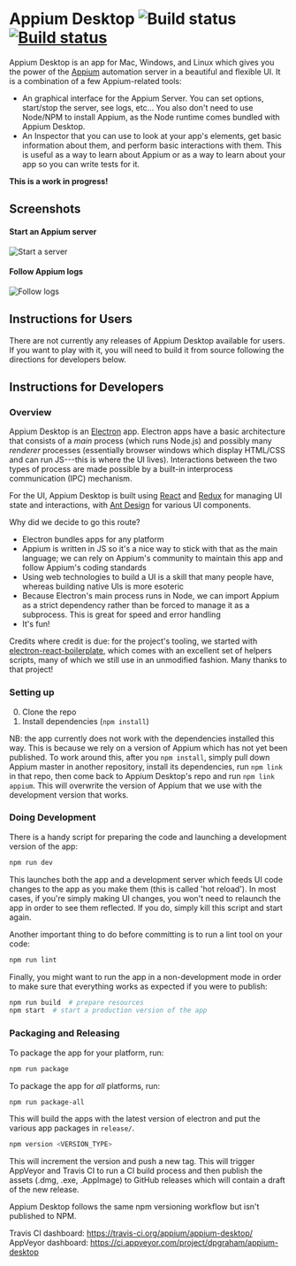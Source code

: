 # Appium Desktop ![Build status](https://travis-ci.org/dpgraham/appium-desktop.svg?branch=master) [![Build status](https://ci.appveyor.com/api/projects/status/gxx736n70959dl84?svg=true)](https://ci.appveyor.com/project/dpgraham/appium-desktop-9xjtw)

Appium Desktop is an app for Mac, Windows, and Linux which gives you the power of the [Appium](http://appium.io) automation server in a beautiful and flexible UI. It is a combination of a few Appium-related tools:

* An graphical interface for the Appium Server. You can set options, start/stop the server, see logs, etc... You also don't need to use Node/NPM to install Appium, as the Node runtime comes bundled with Appium Desktop.
* An Inspector that you can use to look at your app's elements, get basic information about them, and perform basic interactions with them. This is useful as a way to learn about Appium or as a way to learn about your app so you can write tests for it.

**This is a work in progress!**

## Screenshots

#### Start an Appium server

![Start a server](app/renderer/images/screenshots/start.png)

#### Follow Appium logs

![Follow logs](app/renderer/images/screenshots/console.png)

## Instructions for Users

There are not currently any releases of Appium Desktop available for users. If you want to play with it, you will need to build it from source following the directions for developers below.

## Instructions for Developers

### Overview

Appium Desktop is an [Electron](http://electron.atom.io) app. Electron apps have a basic architecture that consists of a _main_ process (which runs Node.js) and possibly many _renderer_ processes (essentially browser windows which display HTML/CSS and can run JS---this is where the UI lives). Interactions between the two types of process are made possible by a built-in interprocess communication (IPC) mechanism.

For the UI, Appium Desktop is built using [React](https://facebook.github.io/react/) and [Redux](http://redux.js.org) for managing UI state and interactions, with [Ant Design](https://ant.design/docs/react/introduce) for various UI components.

Why did we decide to go this route?

* Electron bundles apps for any platform
* Appium is written in JS so it's a nice way to stick with that as the main language; we can rely on Appium's community to maintain this app and follow Appium's coding standards
* Using web technologies to build a UI is a skill that many people have, whereas building native UIs is more esoteric
* Because Electron's main process runs in Node, we can import Appium as a strict dependency rather than be forced to manage it as a subprocess. This is great for speed and error handling
* It's fun!

Credits where credit is due: for the project's tooling, we started with [electron-react-boilerplate](https://github.com/chentsulin/electron-react-boilerplate), which comes with an excellent set of helpers scripts, many of which we still use in an unmodified fashion. Many thanks to that project!

### Setting up

0. Clone the repo
0. Install dependencies (`npm install`)

NB: the app currently does not work with the dependencies installed this way. This is because we rely on a version of Appium which has not yet been published. To work around this, after you `npm install`, simply pull down Appium master in another repository, install its dependencies, run `npm link` in that repo, then come back to Appium Desktop's repo and run `npm link appium`. This will overwrite the version of Appium that we use with the development version that works.

### Doing Development

There is a handy script for preparing the code and launching a development version of the app:

```bash
npm run dev
```

This launches both the app and a development server which feeds UI code changes to the app as you make them (this is called 'hot reload'). In most cases, if you're simply making UI changes, you won't need to relaunch the app in order to see them reflected. If you do, simply kill this script and start again.

Another important thing to do before committing is to run a lint tool on your code:

```bash
npm run lint
```

Finally, you might want to run the app in a non-development mode in order to make sure that everything works as expected if you were to publish:

```bash
npm run build  # prepare resources
npm start  # start a production version of the app
```

### Packaging and Releasing

To package the app for your platform, run:

```bash
npm run package
```

To package the app for _all_ platforms, run:

```bash
npm run package-all
```

This will build the apps with the latest version of electron and put the various app packages in `release/`.

```bash
npm version <VERSION_TYPE>
```

This will increment the version and push a new tag. This will trigger AppVeyor and Travis CI to run a CI
build process and then publish the assets (.dmg, .exe, .AppImage) to GitHub releases which will contain a
draft of the new release.

Appium Desktop follows the same npm versioning workflow but isn't published to NPM.

Travis CI dashboard: https://travis-ci.org/appium/appium-desktop/
AppVeyor dashboard: https://ci.appveyor.com/project/dpgraham/appium-desktop
